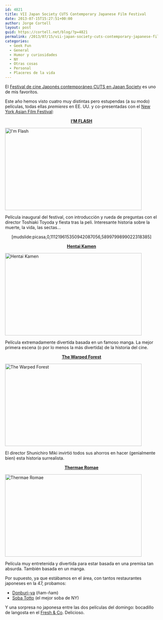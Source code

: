 ```yaml
---
id: 4821
title: VII Japan Society CUTS Contemporary Japanese Film Festival
date: 2013-07-15T15:27:51+00:00
author: Jorge Cortell
layout: post
guid: https://cortell.net/blog/?p=4821
permalink: /2013/07/15/vii-japan-society-cuts-contemporary-japanese-film-festival/
categories:
  - Geek Fun
  - General
  - Humor y curiosidades
  - NY
  - Otras cosas
  - Personal
  - Placeres de la vida
---
```

El <a title="https://www.japansociety.org/japan-cuts-2013" href="https://www.japansociety.org/japan-cuts-2013" target="_blank">Festival de cine Japonés contemporáneo CUTS en Japan Society</a> es uno de mis favoritos.

Este año hemos visto cuatro muy distintas pero estupendas (a su modo) películas, todas ellas _premieres_ en EE. UU. y co-presentadas con el <a title="https://subwaycinema.com/nyaff13/" href="https://subwaycinema.com/nyaff13/" target="_blank">New York Asian Film Festival</a>:

<p style="text-align: center">
  <a title="https://www.japansociety.org/event/im-flash" href="https://www.japansociety.org/event/im-flash" target="_blank"><strong>I‘M FLASH</strong></a>
</p>

<img class="aligncenter" alt="I'm Flash" src="https://www.japansociety.org/resources/legacy/event/Website_large_flash.jpg" width="450" height="271" />

Película inaugural del festival, con introducción y rueda de preguntas con el director Toshiaki Toyoda y fiesta tras la peli. Interesante historia sobre la muerte, la vida, las sectas...

<p style="text-align: center">
  [mudslide:picasa,0,111219615350942087056,5899799899022318385]
</p>

<p style="text-align: center">
</p>

<p style="text-align: center">
  <a title="https://www.japansociety.org/event/hentai-kamen-forbidden-super-hero" href="https://www.japansociety.org/event/hentai-kamen-forbidden-super-hero" target="_blank"><strong>Hentai Kamen</strong></a>
</p>

<img class="aligncenter" alt="Hentai Kamen" src="https://www.japansociety.org/resources/legacy/event/Website_large_hentai.jpg" width="450" height="271" />

Película extremadamente divertida basada en un famoso manga. La mejor primera escena (o por lo menos la más divertida) de la historia del cine.

<p style="text-align: center">
</p>

<p style="text-align: center">
  <a title="https://www.japansociety.org/event/the-warped-forest" href="https://www.japansociety.org/event/the-warped-forest" target="_blank"><strong>The Warped Forest</strong></a>
</p>

<img class="aligncenter" alt="The Warped Forest" src="https://www.japansociety.org/resources/legacy/event/Website_large_warped.jpg" width="450" height="271" />

El director Shunichiro Miki invirtió todos sus ahorros en hacer (genialmente bien) esta historia surrealista.

<p style="text-align: center">
</p>

<p style="text-align: center">
  <strong><a title="https://www.japansociety.org/event/thermae-romae-1" href="https://www.japansociety.org/event/thermae-romae-1" target="_blank">Thermae Romae</a></strong>
</p>

<img class="aligncenter" alt="Thermae Romae" src="https://www.japansociety.org/resources/legacy/event/Website_large_romae.jpg" width="450" height="271" />

Película muy entretenida y divertida para estar basada en una premisa tan absurda. También basada en un manga.

<p style="text-align: center">
</p>

Por supuesto, ya que estábamos en el área, con tantos restaurantes japoneses en la 47, probamos:

  * <a title="https://donburiyanyc.com" href="https://donburiyanyc.com" target="_blank">Donburi-ya</a> (ñam-ñam)
  * <a title="https://www.sobatotto.com" href="https://www.sobatotto.com" target="_blank">Soba Totto</a> (el mejor soba de NY)

Y una sorpresa no japonesa entre las dos películas del domingo: bocadillo de langosta en el <a title="https://www.freshandconyc.com" href="https://www.freshandconyc.com" target="_blank">Fresh & Co</a>. Delicioso.